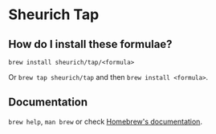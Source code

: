 # Sheurich Tap

## How do I install these formulae?

`brew install sheurich/tap/<formula>`

Or `brew tap sheurich/tap` and then `brew install <formula>`.

## Documentation

`brew help`, `man brew` or check [Homebrew's documentation](https://docs.brew.sh).

